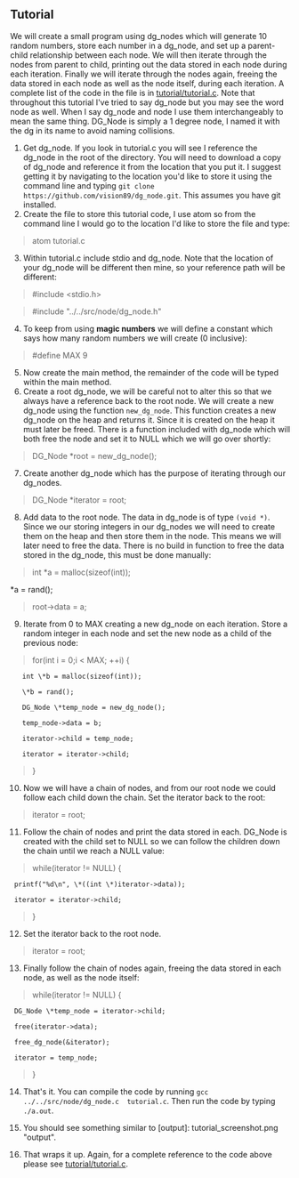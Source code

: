 ## Tutorial
We will create a small program using dg_nodes which will generate 10 random numbers, store each number in a dg_node, and set up a parent-child relationship between each node.  We will then iterate through the nodes from parent to child, printing out the data stored in each node during each iteration.  Finally we will iterate through the nodes again, freeing the data stored in each node as well as the node itself, during each iteration.
A complete list of the code in the file is in [tutorial/tutorial.c](tutorial/tutorial.c).
Note that throughout this tutorial I've tried to say dg_node but you may see the word node as well.  When I say dg_node and node I use them interchangeably to mean the same thing.  DG_Node is simply a 1 degree node, I named it with the dg in its name to avoid naming collisions.

1. Get dg_node.  If you look in tutorial.c you will see I reference the dg_node in the root of the directory.  You will need to download a copy of dg_node and reference it from the location that you put it.  I suggest getting it by navigating to the location you'd like to store it using the command line and typing `git clone https://github.com/vision89/dg_node.git`.  This assumes you have git installed.
2. Create the file to store this tutorial code, I use atom so from the command line I would go to the location I'd like to store the file and type:
  > atom tutorial.c

3. Within tutorial.c include stdio and dg_node.  Note that the location of your dg_node will be different then mine, so your reference path will be different:

  >#include <stdio.h>

  >#include "../../src/node/dg_node.h"

4. To keep from using **magic numbers** we will define a constant which says how many random numbers we will create (0 inclusive):

  > #define MAX 9

5. Now create the main method, the remainder of the code will be typed within the main method.
6. Create a root dg_node, we will be careful not to alter this so that we always have a reference back to the root node.  We will create a new dg_node using the function `new_dg_node`.  This function creates a new dg_node on the heap and returns it.  Since it is created on the heap it must later be freed.  There is a function included with dg_node which will both free the node and set it to NULL which we will go over shortly:

  > DG_Node \*root = new_dg_node();

7. Create another dg_node which has the purpose of iterating through our dg_nodes.

  > DG_Node \*iterator = root;

8. Add data to the root node.  The data in dg_node is of type `(void *)`.  Since we our storing integers in our dg_nodes we will need to create them on the heap and then store them in the node.  This means we will later need to free the data.  There is no build in function to free the data stored in the dg_node, this must be done manually:

  > int \*a = malloc(sizeof(int));

   \*a = rand();

  > root->data = a;

9. Iterate from 0 to MAX creating a new dg_node on each iteration.  Store a random integer in each node and set the new node as a child of the previous node:

  > for(int i = 0;i < MAX; ++i) {

       int \*b = malloc(sizeof(int));

       \*b = rand();

       DG_Node \*temp_node = new_dg_node();

       temp_node->data = b;

       iterator->child = temp_node;

       iterator = iterator->child;

   >}

10.  Now we will have a chain of nodes, and from our root node we could follow each child down the chain.  Set the iterator back to the root:

  > iterator = root;

11. Follow the chain of nodes and print the data stored in each.  DG_Node is created with the child set to NULL so we can follow the children down the chain until we reach a NULL value:

  > while(iterator != NULL) {

     printf("%d\n", \*((int \*)iterator->data));

     iterator = iterator->child;

  > }

12. Set the iterator back to the root node.

  > iterator = root;

13. Finally follow the chain of nodes again, freeing the data stored in each node, as well as the node itself:

  > while(iterator != NULL) {

     DG_Node \*temp_node = iterator->child;

     free(iterator->data);

     free_dg_node(&iterator);

     iterator = temp_node;

  > }

14.  That's it.  You can compile the code by running `gcc ../../src/node/dg_node.c  tutorial.c`.  Then run the code by typing `./a.out`.

15. You should see something similar to [output]: tutorial_screenshot.png "output".

16. That wraps it up.  Again, for a complete reference to the code above please see [tutorial/tutorial.c](tutorial/tutorial.c).
